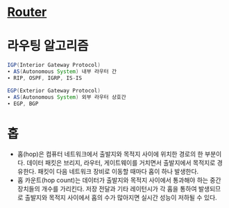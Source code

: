 # [Router](https://m.blog.naver.com/PostView.nhn?blogId=seungj1031&logNo=221012340470&proxyReferer=https:%2F%2Fwww.google.com%2F)

# 라우팅 알고리즘
```java
IGP(Interior Gateway Protocol)
∙ AS(Autonomous System) 내부 라우터 간
∙ RIP, OSPF, IGRP, IS-IS

EGP(Exterior Gateway Protocol)
∙ AS(Autonomous System) 외부 라우터 상호간
∙ EGP, BGP
```

# 홉
* 홉(hop)은 컴퓨터 네트워크에서 출발지와 목적지 사이에 위치한 경로의 한 부분이다. 데이터 패킷은 브리지, 라우터, 게이트웨이를 거치면서 출발지에서 목적지로 경유한다. 패킷이 다음 네트워크 장비로 이동할 때마다 홉이 하나 발생한다.
*  홉 카운트(hop count)는 데이터가 출발지와 목적지 사이에서 통과해야 하는 중간 장치들의 개수를 가리킨다. 저장 전달과 기타 레이턴시가 각 홉을 통하여 발생되므로 출발지와 목적지 사이에서 홉의 수가 많아지면 실시간 성능이 저하될 수 있다.
